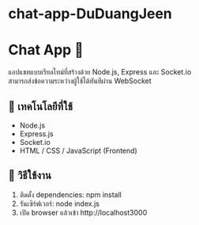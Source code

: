 # chat-app-DuDuangJeen
# Chat App 💬

แอปแชทแบบเรียลไทม์ที่สร้างด้วย Node.js, Express และ Socket.io  
สามารถส่งข้อความระหว่างผู้ใช้ได้ทันทีผ่าน WebSocket

## 🔧 เทคโนโลยีที่ใช้
- Node.js
- Express.js
- Socket.io
- HTML / CSS / JavaScript (Frontend)

## 🚀 วิธีใช้งาน
1. ติดตั้ง dependencies:    npm install
2.  รันเซิร์ฟเวอร์:           node index.js
3.  เปิด browser แล้วเข้า http://localhost3000
